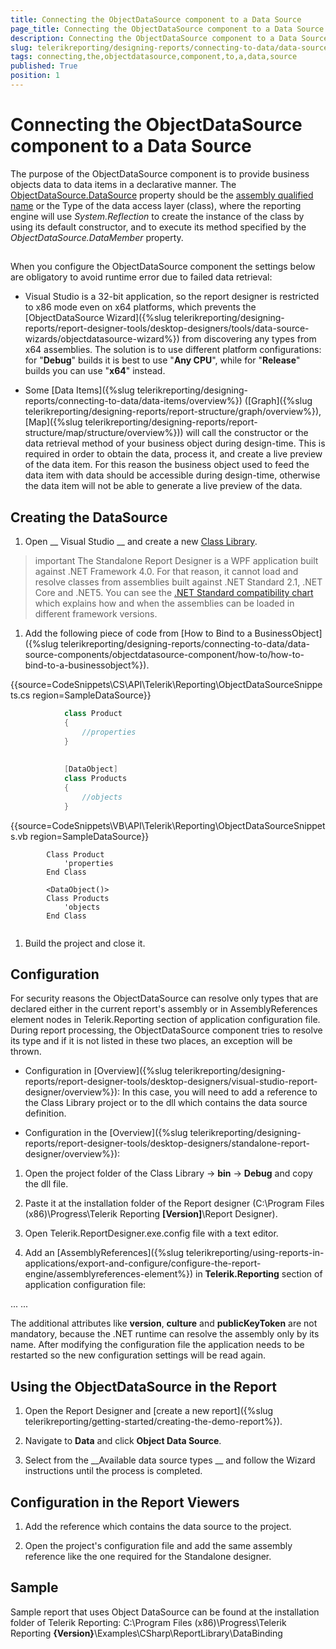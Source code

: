 ```yaml
---
title: Connecting the ObjectDataSource component to a Data Source
page_title: Connecting the ObjectDataSource component to a Data Source | for Telerik Reporting Documentation
description: Connecting the ObjectDataSource component to a Data Source
slug: telerikreporting/designing-reports/connecting-to-data/data-source-components/objectdatasource-component/connecting-the-objectdatasource-component-to-a-data-source
tags: connecting,the,objectdatasource,component,to,a,data,source
published: True
position: 1
---
```


# Connecting the ObjectDataSource component to a Data Source



The purpose of the ObjectDataSource component is to provide business objects data to data items in a declarative manner.
        The [ObjectDataSource.DataSource](https://docs.telerik.com/reporting/p-telerik-reporting-objectdatasource-datasource) property should be the [assembly qualified name](https://msdn.microsoft.com/en-us/library/30wyt9tk) or the Type of the data access layer (class),
        where the reporting engine will use *System.Reflection* to create the instance of the class
        by using its default constructor, and to execute its method specified by the *ObjectDataSource.DataMember* property.
      

## 

When you configure the ObjectDataSource component the settings below are obligatory to avoid runtime error due to failed data retrieval:

* Visual Studio is a 32-bit application, so the report designer is restricted to x86 mode even on x64 platforms, which prevents
              the [ObjectDataSource Wizard]({%slug telerikreporting/designing-reports/report-designer-tools/desktop-designers/tools/data-source-wizards/objectdatasource-wizard%}) from discovering any types from x64 assemblies. The solution is to use different platform configurations: for "__Debug__"
              builds it is best to use "__Any CPU__", while for "__Release__" builds you can use "__x64__" instead.
            

* Some [Data Items]({%slug telerikreporting/designing-reports/connecting-to-data/data-items/overview%})
              ([Graph]({%slug telerikreporting/designing-reports/report-structure/graph/overview%}),
              [Map]({%slug telerikreporting/designing-reports/report-structure/map/structure/overview%})) will call the constructor
              or the data retrieval method of your business object during design-time.
              This is required in order to obtain the data, process it, and create a live preview of the data item. For this reason
              the business object used to feed the data item with data should be accessible during design-time, otherwise the data item will not
              be able to generate a live preview of the data.
            

## Creating the DataSource

1. Open __
                Visual Studio
              __ and create a new  [Class Library](https://docs.microsoft.com/en-us/cpp/mfc/class-library-overview?view=vs-2019).
            

>important The Standalone Report Designer is a WPF application built against .NET Framework 4.0.                For that reason, it cannot load and resolve classes from assemblies built against .NET Standard 2.1, .NET Core and .NET5.                You can see the                [.NET Standard compatibility chart](https://docs.microsoft.com/en-us/dotnet/standard/net-standard) which explains how and when the assemblies can be loaded in different framework versions.              


1. Add the following piece of code from [How to Bind to a BusinessObject]({%slug telerikreporting/designing-reports/connecting-to-data/data-source-components/objectdatasource-component/how-to/how-to-bind-to-a-businessobject%}).
            

{{source=CodeSnippets\CS\API\Telerik\Reporting\ObjectDataSourceSnippets.cs region=SampleDataSource}}
````C#
	        class Product
	        {
	            //properties
	        }
	
	
	        [DataObject]
	        class Products
	        {
	            //objects
	        }
````



{{source=CodeSnippets\VB\API\Telerik\Reporting\ObjectDataSourceSnippets.vb region=SampleDataSource}}
````VB
	    Class Product
	        'properties
	    End Class
	
	    <DataObject()>
	    Class Products
	        'objects
	    End Class
	
````



1. Build the project and close it.

## Configuration

For security reasons the ObjectDataSource can resolve only types that are declared either in the current report's assembly or in AssemblyReferences
          element nodes in Telerik.Reporting section of application configuration file. During report processing,
          the ObjectDataSource component tries to resolve its type and if it is not listed in these two places, an exception will be thrown.
        

* Configuration in [Overview]({%slug telerikreporting/designing-reports/report-designer-tools/desktop-designers/visual-studio-report-designer/overview%}):
            In this case, you will need to add a reference to the Class Library project or to the dll which contains the data source definition.
            

* Configuration in the [Overview]({%slug telerikreporting/designing-reports/report-designer-tools/desktop-designers/standalone-report-designer/overview%}):
            

1. Open the project folder of the Class Library
                  -> __bin__ -> __Debug__ and copy the dll file.
                

1. Paste it at the installation folder of the Report designer (C:\Program Files (x86)\Progress\Telerik Reporting __[Version]__\Report Designer).
                

1. Open Telerik.ReportDesigner.exe.config file with a text editor.
                

1. Add an
                  [AssemblyReferences]({%slug telerikreporting/using-reports-in-applications/export-and-configure/configure-the-report-engine/assemblyreferences-element%})
                  in __Telerik.Reporting__ section of application configuration file:
                

	
<?xml version="1.0"?>
<configuration>
    <configSections>
        <section name="Telerik.Reporting" type="Telerik.Reporting.Configuration.ReportingConfigurationSection, Telerik.Reporting" allowLocation="true" allowDefinition="Everywhere" />
    </configSections>
    ...
	  <Telerik.Reporting>
		  <assemblyReferences>
			  <add name="yourAssemblyName"/>
    	</assemblyReferences>
 	  </Telerik.Reporting>
   ...
</configuration>
  			

The additional attributes like __version__, __culture__ and __publicKeyToken__ are not mandatory,
              because the .NET runtime can resolve the assembly only by its name.
            After modifying the configuration file the application needs to be restarted so the new configuration settings will be read again.
            

## Using the ObjectDataSource in the Report

1. Open the Report Designer and [create a new report]({%slug telerikreporting/getting-started/creating-the-demo-report%}).
            

1. Navigate to __Data__ and click __Object Data Source__.
            

1. Select from the __Available data source types __ and follow the Wizard instructions until the process is completed.
            

## Configuration in the Report Viewers

1. Add the reference which contains the data source to the project.
            

1. Open the project's configuration file and add the same assembly reference like the one required for the Standalone designer.
            

## Sample

Sample report that uses Object DataSource can be found at the installation folder of Telerik Reporting:
              C:\Program Files (x86)\Progress\Telerik Reporting __{Version}__\Examples\CSharp\ReportLibrary\DataBinding
            
